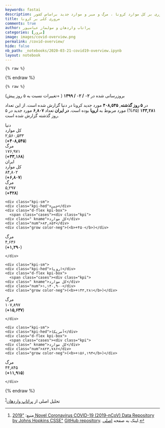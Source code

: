 ```yaml
---
keywords: fastai
description: مروری بر کل موارد کرونا ، مرگ و میر و موارد جدید براساس کشور.
title: مروری کلی بر کرونا
comments: true
author: پراتاب واردهان و سولماز عباسپور
categories: [مرور]
image: images/covid-overview.png
permalink: /covid-overview/
hide: false
nb_path: _notebooks/2020-03-21-covid19-overview.ipynb
layout: notebook
---
```


<!--
#################################################
### THIS FILE WAS AUTOGENERATED! DO NOT EDIT! ###
#################################################
# file to edit: _notebooks/2020-03-21-covid19-overview.ipynb
-->

<div class="container" id="notebook-container">
        
    {% raw %}
    
<div class="cell border-box-sizing code_cell rendered">

</div>
    {% endraw %}

    {% raw %}
    
<div class="cell border-box-sizing code_cell rendered">

<div class="output_wrapper">
<div class="output">

<div class="output_area">


<div class="output_html rendered_html output_subarea output_execute_result">
<div>
























<div class="overview">
  <!-- <div class="text-center toplinksgithub">
  <a href="../covid-overview/">کل دنیا</a><a href="../covid-middle-east-overview/">خاورمیانه</a>
</div> -->
  <p class="text-right text-uppercase fs9">بروزرسانی شده در <b>۰۲ / ۰۲ / ۱۳۹۹</b> ( +تغییرات نسبت به ۵ روز پیش)</p>
  <p class="text-center narrative">
  در <b>۵ روز گذشته</b>, <b class="color-neg">۴۰۸,۵۴۵</b> مورد جدید کرونا در دنیا گزارش شده است.
  از این تعداد <b class="color-neg">۱۴۳,۲۸۱</b> (۳۵%) مورد مربوط به  <b>اروپا</b> بوده است.
  <b> در ایران </b> تعداد <b class="color-neg">۶,۸۰۷</b> مورد جدید در ۵ روز گذشته گزارش شده است.
</p>

  <div class="item">
    <div class="d-flex kpi-hed text-center">دنیا</div>
    <div class="d-flex kpi-box">
      <span class="cases"><div class="kpi">
    <div class=" kname">کل موارد</div>
    <div class="num">۲,۵۶۰,۵۳۳</div>
    <div class="grow color-neg">(<b>+۴۰۸,۵۴۵</b>)</div>
  </div></span>
      <span class="cases"><div class="kpi">
    <div class=" kname">مرگ</div>
    <div class="num">۱۷۶,۹۷۱</div>
    <div class="grow color-neg">(<b>+۳۳,۱۶۸</b>)</div>
  </div></span>
    </div>
  </div>
  <div class="item">
    <div class="d-flex kpi-hed text-center">ایران</div>
    <div class="d-flex kpi-box">
      <span class="cases"><div class="kpi">
    <div class=" kname">کل موارد</div>
    <div class="num">۸۴,۸۰۲</div>
    <div class="grow color-neg">(<b>+۶,۸۰۷</b>)</div>
  </div></span>
      <span class="cases"><div class="kpi">
    <div class=" kname">مرگ</div>
    <div class="num">۵,۲۹۷</div>
    <div class="grow color-neg">(<b>+۴۲۸</b>)</div>
  </div></span>
    </div>
  </div>
  <div class="item overview" style="justify-content:space-between;">
    
    <div class="kpi-sm">
    <div class="kpi-hed">چین</div>
    <div class="d-flex kpi-box">
      <span class="cases"><div class="kpi">
    <div class=" kname">کل موارد</div>
    <div class="num">۸۳,۸۵۳</div>
    <div class="grow color-neg">(<b>+۴۵۰</b>)</div>
  </div></span>
      <span class="cases"><div class="kpi">
    <div class=" kname">مرگ</div>
    <div class="num">۴,۶۳۶</div>
    <div class="grow color-neg">(<b>+۱,۲۹۰</b>)</div>
  </div> </span>

    </div>
  </div>
    
    <div class="kpi-sm">
    <div class="kpi-hed">اروپا</div>
    <div class="d-flex kpi-box">
      <span class="cases"><div class="kpi">
    <div class=" kname">کل موارد</div>
    <div class="num">۱,۱۴۰,۹۰۰</div>
    <div class="grow color-neg">(<b>+۱۴۳,۲۸۱</b>)</div>
  </div></span>
      <span class="cases"><div class="kpi">
    <div class=" kname">مرگ</div>
    <div class="num">۱۰۷,۸۹۷</div>
    <div class="grow color-neg">(<b>+۱۵,۶۳۷</b>)</div>
  </div> </span>

    </div>
  </div>
    
    <div class="kpi-sm">
    <div class="kpi-hed">آمریکا</div>
    <div class="d-flex kpi-box">
      <span class="cases"><div class="kpi">
    <div class=" kname">کل موارد</div>
    <div class="num">۸۲۳,۷۸۶</div>
    <div class="grow color-neg">(<b>+۱۵۶,۱۹۴</b>)</div>
  </div></span>
      <span class="cases"><div class="kpi">
    <div class=" kname">مرگ</div>
    <div class="num">۴۴,۸۴۵</div>
    <div class="grow color-neg">(<b>+۱۱,۹۱۵</b>)</div>
  </div> </span>

    </div>
  </div>
    
  </div>

 </div></div>
</div>

</div>

</div>
</div>

</div>
    {% endraw %}

<div class="cell border-box-sizing text_cell rendered"><div class="inner_cell">
<div class="text_cell_render border-box-sizing rendered_html">
<p>تحلیل اصلی از <a href="https://twitter.com/PratapVardhan">پراتاپ واردهان</a><sup class="footnote-ref" id="fnref-۱"><a href="#fn-۱">1</a></sup></p>
<div class="footnotes">
<hr>
<ol><li id="fn-۱"><p>منبع: <a href="https://systems.jhu.edu/research/public-health/ncov/">"2019 Novel Coronavirus COVID-19 (2019-nCoV) Data Repository by Johns Hopkins CSSE"</a> <a href="https://github.com/CSSEGISandData/COVID-19">GitHub repository</a>. لینک به صفحه <a href="https://github.com/pratapvardhan/notebooks/blob/master/covid19/covid19-compare-country-trajectories.ipynb">اصلی</a>.<a href="#fnref-۱" class="footnote">&#8617;</a></p></li>
</ol>
</div>

</div>
</div>
</div>
</div>
 

